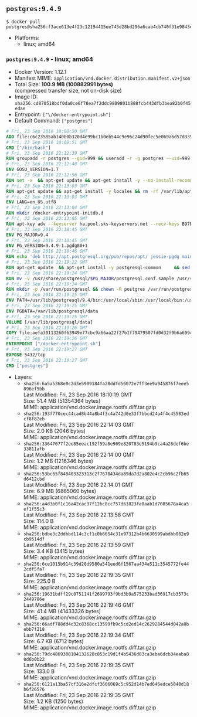 ## `postgres:9.4.9`

```console
$ docker pull postgres@sha256:f3ace613e4f23c12194415ee745d28bd296a6cab4cb740f31e9843e62d005895
```

-	Platforms:
	-	linux; amd64

### `postgres:9.4.9` - linux; amd64

-	Docker Version: 1.12.1
-	Manifest MIME: `application/vnd.docker.distribution.manifest.v2+json`
-	Total Size: **100.9 MB (100882991 bytes)**  
	(compressed transfer size, not on-disk size)
-	Image ID: `sha256:cd870518bdf0da0ce6f78ea7f2ddc9809801b888fcb443dfb3bea82b0f45edae`
-	Entrypoint: `["\/docker-entrypoint.sh"]`
-	Default Command: `["postgres"]`

```dockerfile
# Fri, 23 Sep 2016 18:08:50 GMT
ADD file:c6c23585ab140b0b320d4e99bc1b0eb544c9e96c24d90fec5e069a6d57d335ca in / 
# Fri, 23 Sep 2016 18:08:51 GMT
CMD ["/bin/bash"]
# Fri, 23 Sep 2016 22:12:39 GMT
RUN groupadd -r postgres --gid=999 && useradd -r -g postgres --uid=999 postgres
# Fri, 23 Sep 2016 22:12:40 GMT
ENV GOSU_VERSION=1.7
# Fri, 23 Sep 2016 22:12:56 GMT
RUN set -x 	&& apt-get update && apt-get install -y --no-install-recommends ca-certificates wget && rm -rf /var/lib/apt/lists/* 	&& wget -O /usr/local/bin/gosu "https://github.com/tianon/gosu/releases/download/$GOSU_VERSION/gosu-$(dpkg --print-architecture)" 	&& wget -O /usr/local/bin/gosu.asc "https://github.com/tianon/gosu/releases/download/$GOSU_VERSION/gosu-$(dpkg --print-architecture).asc" 	&& export GNUPGHOME="$(mktemp -d)" 	&& gpg --keyserver ha.pool.sks-keyservers.net --recv-keys B42F6819007F00F88E364FD4036A9C25BF357DD4 	&& gpg --batch --verify /usr/local/bin/gosu.asc /usr/local/bin/gosu 	&& rm -r "$GNUPGHOME" /usr/local/bin/gosu.asc 	&& chmod +x /usr/local/bin/gosu 	&& gosu nobody true 	&& apt-get purge -y --auto-remove ca-certificates wget
# Fri, 23 Sep 2016 22:13:03 GMT
RUN apt-get update && apt-get install -y locales && rm -rf /var/lib/apt/lists/* 	&& localedef -i en_US -c -f UTF-8 -A /usr/share/locale/locale.alias en_US.UTF-8
# Fri, 23 Sep 2016 22:13:03 GMT
ENV LANG=en_US.utf8
# Fri, 23 Sep 2016 22:13:04 GMT
RUN mkdir /docker-entrypoint-initdb.d
# Fri, 23 Sep 2016 22:13:05 GMT
RUN apt-key adv --keyserver ha.pool.sks-keyservers.net --recv-keys B97B0AFCAA1A47F044F244A07FCC7D46ACCC4CF8
# Fri, 23 Sep 2016 22:18:45 GMT
ENV PG_MAJOR=9.4
# Fri, 23 Sep 2016 22:18:45 GMT
ENV PG_VERSION=9.4.9-1.pgdg80+1
# Fri, 23 Sep 2016 22:18:46 GMT
RUN echo 'deb http://apt.postgresql.org/pub/repos/apt/ jessie-pgdg main' $PG_MAJOR > /etc/apt/sources.list.d/pgdg.list
# Fri, 23 Sep 2016 22:19:22 GMT
RUN apt-get update 	&& apt-get install -y postgresql-common 	&& sed -ri 's/#(create_main_cluster) .*$/\1 = false/' /etc/postgresql-common/createcluster.conf 	&& apt-get install -y 		postgresql-$PG_MAJOR=$PG_VERSION 		postgresql-contrib-$PG_MAJOR=$PG_VERSION 	&& rm -rf /var/lib/apt/lists/*
# Fri, 23 Sep 2016 22:19:24 GMT
RUN mv -v /usr/share/postgresql/$PG_MAJOR/postgresql.conf.sample /usr/share/postgresql/ 	&& ln -sv ../postgresql.conf.sample /usr/share/postgresql/$PG_MAJOR/ 	&& sed -ri "s!^#?(listen_addresses)\s*=\s*\S+.*!\1 = '*'!" /usr/share/postgresql/postgresql.conf.sample
# Fri, 23 Sep 2016 22:19:24 GMT
RUN mkdir -p /var/run/postgresql && chown -R postgres /var/run/postgresql
# Fri, 23 Sep 2016 22:19:25 GMT
ENV PATH=/usr/lib/postgresql/9.4/bin:/usr/local/sbin:/usr/local/bin:/usr/sbin:/usr/bin:/sbin:/bin
# Fri, 23 Sep 2016 22:19:25 GMT
ENV PGDATA=/var/lib/postgresql/data
# Fri, 23 Sep 2016 22:19:25 GMT
VOLUME [/var/lib/postgresql/data]
# Fri, 23 Sep 2016 22:19:26 GMT
COPY file:aefa30113260f63949e77cbc9a66aa22f27b1f79479507fd0d32f9b6a6994d69 in / 
# Fri, 23 Sep 2016 22:19:26 GMT
ENTRYPOINT ["/docker-entrypoint.sh"]
# Fri, 23 Sep 2016 22:19:27 GMT
EXPOSE 5432/tcp
# Fri, 23 Sep 2016 22:19:27 GMT
CMD ["postgres"]
```

-	Layers:
	-	`sha256:6a5a5368e0c2d3e5909184fa28ddfd56072e7ff3ee9a945876f7eee5896ef5bb`  
		Last Modified: Fri, 23 Sep 2016 18:10:19 GMT  
		Size: 51.4 MB (51354364 bytes)  
		MIME: application/vnd.docker.image.rootfs.diff.tar.gzip
	-	`sha256:193f770cec44cad8b44a8b4f3c4a742d0e33f7bbcd24a4f4c45583edcf8f82eb`  
		Last Modified: Fri, 23 Sep 2016 22:14:03 GMT  
		Size: 2.0 KB (2046 bytes)  
		MIME: application/vnd.docker.image.rootfs.diff.tar.gzip
	-	`sha256:33647077f2ee85eeac192f59a8e909e820783e5194b9ca4a28def6be33811afb`  
		Last Modified: Fri, 23 Sep 2016 22:14:00 GMT  
		Size: 1.2 MB (1216346 bytes)  
		MIME: application/vnd.docker.image.rootfs.diff.tar.gzip
	-	`sha256:53bc65f848403323313c2f7678434da89da7d2a802e4c2cb96c2fb65d6412cbd`  
		Last Modified: Fri, 23 Sep 2016 22:14:01 GMT  
		Size: 6.9 MB (6865060 bytes)  
		MIME: application/vnd.docker.image.rootfs.diff.tar.gzip
	-	`sha256:a4d3b0f1c16a42cac37f12bc8cc757d61823fa0aab1d7085678a4ca5ef1f55c3`  
		Last Modified: Fri, 23 Sep 2016 22:13:58 GMT  
		Size: 114.0 B  
		MIME: application/vnd.docker.image.rootfs.diff.tar.gzip
	-	`sha256:bdbe3c2ddbbd114c3cf1c0b6654c31e97312b4b6630599abdbb082e9cb9514df`  
		Last Modified: Fri, 23 Sep 2016 22:13:59 GMT  
		Size: 3.4 KB (3415 bytes)  
		MIME: application/vnd.docker.image.rootfs.diff.tar.gzip
	-	`sha256:6ce1015b914c39d20d9580a541eed6f1567aa434a511c3545772fe442cdf5fa7`  
		Last Modified: Fri, 23 Sep 2016 22:19:35 GMT  
		Size: 225.0 B  
		MIME: application/vnd.docker.image.rootfs.diff.tar.gzip
	-	`sha256:19631bdff29c0751141f2699793f9bd3b9a575233bad36917cb3573c2449786e`  
		Last Modified: Fri, 23 Sep 2016 22:19:46 GMT  
		Size: 41.4 MB (41433326 bytes)  
		MIME: application/vnd.docker.image.rootfs.diff.tar.gzip
	-	`sha256:66adf788dd4c32c8368cc13599fb9c5cd2ed14c2629284544d042a8bebb7f218`  
		Last Modified: Fri, 23 Sep 2016 22:19:34 GMT  
		Size: 6.7 KB (6712 bytes)  
		MIME: application/vnd.docker.image.rootfs.diff.tar.gzip
	-	`sha256:79dc4869308104132620c853c19d1f4b5436d83ca3eba6dcb34eaba80d6b0b22`  
		Last Modified: Fri, 23 Sep 2016 22:19:35 GMT  
		Size: 133.0 B  
		MIME: application/vnd.docker.image.rootfs.diff.tar.gzip
	-	`sha256:6121a13ba57cf316e2dfcf3606069c5c952d14b7ed646edce5848d18b6f26576`  
		Last Modified: Fri, 23 Sep 2016 22:19:35 GMT  
		Size: 1.2 KB (1250 bytes)  
		MIME: application/vnd.docker.image.rootfs.diff.tar.gzip

